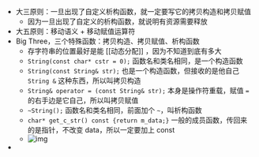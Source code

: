 - 大三原则：一旦出现了自定义析构函数，就一定要写它的拷贝构造和拷贝赋值
	- 因为一旦出现了自定义的析构函数，就说明有资源需要释放
- 大五原则：移动语义 + 移动赋值运算符
- Big Three，三个特殊函数：拷贝构造、拷贝赋值、析构函数
	- 存字符串的位置最好是能 [[动态分配]] ，因为不知道到底有多大
	- `String(const char* cstr = 0);` 函数名和类名相同，是一个构造函数
	- `String(const String& str);` 也是一个构造函数，但接收的是他自己 `String &` 这种东西，所以叫拷贝构造
	- `String& operator = (const String& str);` 本身是操作符重载，赋值 `=` 的右手边是它自己，所以叫拷贝赋值
	- `~String();` 函数名和类名相同，前面加个 `~`，叫析构函数
	- `char* get_c_str() const {return m_data;}` 一般的成员函数，传回来的是指针，不改变 data，所以一定要加上 const
	- ![img](https://gitee.com/doubaoBABAQ/joplin-pics/raw/master/image_1646315049976_0.png)
-